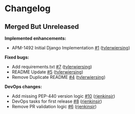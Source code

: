 # Changelog

## Merged But Unreleased

**Implemented enhancements:**

- APM-1492 Initial Django Implementation [#1](https://github.com/aukletio/Auklet-Agent-Django/pull/1) ([tylerwiersing](https://github.com/tylerwiersing))

**Fixed bugs:**

- Add requirements.txt [#7](https://github.com/aukletio/Auklet-Agent-Django/pull/7) ([tylerwiersing](https://github.com/tylerwiersing))
- README Update [#5](https://github.com/aukletio/Auklet-Agent-Django/pull/5) ([tylerwiersing](https://github.com/tylerwiersing))
- Remove Duplicate README [#4](https://github.com/aukletio/Auklet-Agent-Django/pull/4) ([tylerwiersing](https://github.com/tylerwiersing))

**DevOps changes:**

- Add missing PEP-440 version logic [#10](https://github.com/aukletio/Auklet-Agent-Django/pull/10) ([rjenkinsjr](https://github.com/rjenkinsjr))
- DevOps tasks for first release [#8](https://github.com/aukletio/Auklet-Agent-Django/pull/8) ([rjenkinsjr](https://github.com/rjenkinsjr))
- Remove PR validation logic [#6](https://github.com/aukletio/Auklet-Agent-Django/pull/6) ([rjenkinsjr](https://github.com/rjenkinsjr))
